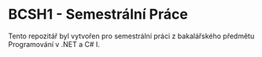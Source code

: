 # BCSH1 - Semestrální Práce
Tento repozitář byl vytvořen pro semestrální práci z bakalářského předmětu Programování v .NET a C# I.
